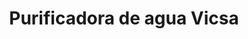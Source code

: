 ---
title: "Purificadora de agua Vicsa"
url: /tlatlauquitepec/purificadora-de-agua-vicsa/
shop: agua
---